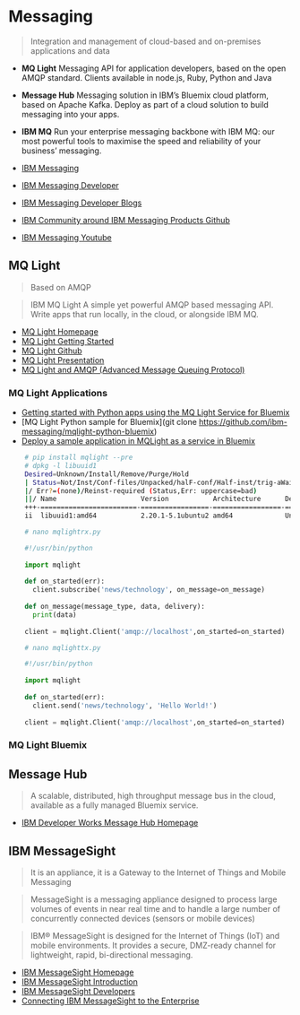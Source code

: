 Messaging
==

> Integration and management of cloud-based and on-premises applications and data 

- __MQ Light__ Messaging API for application developers, based on the open AMQP standard. Clients available in node.js, Ruby, Python and Java
- __Message Hub__ Messaging solution in IBM’s Bluemix cloud platform, based on Apache Kafka. Deploy as part of a cloud solution to build messaging into your apps.
- __IBM MQ__ Run your enterprise messaging backbone with IBM MQ: our most powerful tools to maximise the speed and reliability of your business’ messaging.

- [IBM Messaging](http://www-03.ibm.com/software/products/en/category/messaging)
- [IBM Messaging Developer](https://developer.ibm.com/messaging/)
- [IBM Messaging Developer Blogs](https://developer.ibm.com/messaging/blogs/)
- [IBM Community around IBM Messaging Products Github](Ihttps://github.com/ibm-messaging)
- [IBM Messaging Youtube](https://www.youtube.com/user/IBMmessagingMedia?feature=watch)

## MQ Light

>  Based on AMQP

> IBM MQ Light A simple yet powerful AMQP based messaging API. Write apps that run locally, in the cloud, or alongside IBM MQ.

- [MQ Light Homepage](https://developer.ibm.com/messaging/mq-light/)
- [MQ Light Getting Started](https://developer.ibm.com/messaging/mq-light/docs/)
- [MQ Light Github](https://github.com/ibm-messaging?utf8=%E2%9C%93&query=mqlight)
- [MQ Light Presentation](http://www.slideshare.net/nicholsr/ame4181-introducing-mq-light)
- [MQ Light and AMQP (Advanced Message Queuing Protocol)](https://developer.ibm.com/messaging/mq-light/docs/amqp/)

### MQ Light Applications

- [Getting started with Python apps using the MQ Light Service for Bluemix](https://developer.ibm.com/messaging/2015/02/19/getting-started-python-apps-using-mq-light-service-bluemix/)
- [MQ Light Python sample for Bluemix](git clone https://github.com/ibm-messaging/mqlight-python-bluemix)
- [Deploy a sample application in MQLight as a service in Bluemix](https://www.youtube.com/watch?v=iwSh8wGjB20)

```sh
    # pip install mqlight --pre
    # dpkg -l libuuid1
    Desired=Unknown/Install/Remove/Purge/Hold
    | Status=Not/Inst/Conf-files/Unpacked/halF-conf/Half-inst/trig-aWait/Trig-pend
    |/ Err?=(none)/Reinst-required (Status,Err: uppercase=bad)
    ||/ Name                     Version           Architecture      Description
    +++-========================-=================-=================-=====================================================
    ii  libuuid1:amd64           2.20.1-5.1ubuntu2 amd64             Universally Unique ID library
```
```sh
    # nano mqlightrx.py
```
```python
    #!/usr/bin/python
    
    import mqlight
    
    def on_started(err):
      client.subscribe('news/technology', on_message=on_message)
    
    def on_message(message_type, data, delivery):
      print(data)
    
    client = mqlight.Client('amqp://localhost',on_started=on_started)
```
```sh
    # nano mqlighttx.py
```
```python
    #!/usr/bin/python
    
    import mqlight
    
    def on_started(err):
      client.send('news/technology', 'Hello World!')
    
    client = mqlight.Client('amqp://localhost',on_started=on_started)
```

### MQ Light Bluemix



## Message Hub

> A scalable, distributed, high throughput message bus in the cloud, available as a fully managed Bluemix service.

- [IBM Developer Works Message Hub Homepage](https://developer.ibm.com/messaging/message-hub/)

## IBM MessageSight

> It is an appliance, it is a Gateway to the Internet of Things and Mobile Messaging

> MessageSight is a messaging appliance designed to process large volumes of events in near real time and to handle a large number of concurrently connected devices (sensors or mobile devices)

> IBM® MessageSight is designed for the Internet of Things (IoT) and mobile environments. It provides a secure, DMZ-ready channel for lightweight, rapid, bi-directional messaging.

- [IBM MessageSight Homepage](http://www-03.ibm.com/software/products/en/messagesight)
- [IBM MessageSight Introduction](http://www.slideshare.net/AndrewSchofield4/iot-1899-introduction-tomessagesight-35266159)
- [IBM MessageSight Developers](https://developer.ibm.com/messaging/messagesight/)
- [Connecting IBM MessageSight to the Enterprise](http://www.slideshare.net/AndrewSchofield4/iot-1900-connecting-ibm-message-sight-to-the-enterprise)